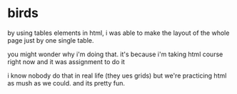 # birds

by using tables elements in html, i was able to make the layout of the whole page just by one single table.

you might wonder why i'm doing that. it's because i'm taking html course right now and it was assignment to do it

i know nobody do that in real life (they ues grids) but we're practicing html as mush as we could. and its pretty fun.
